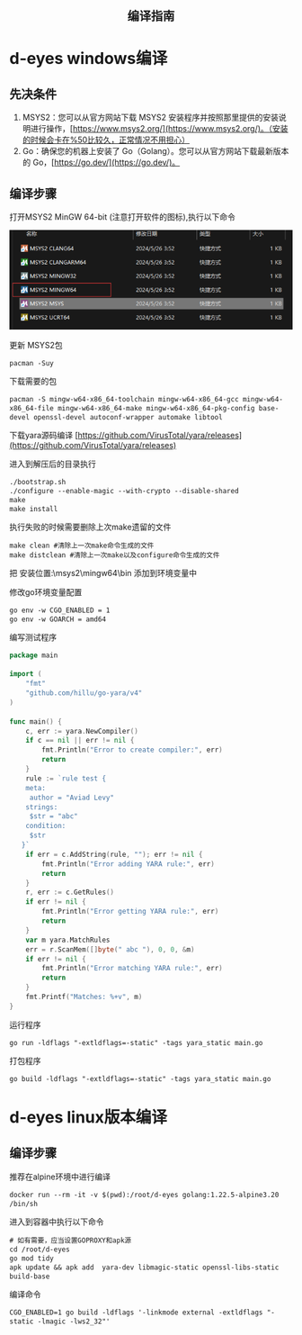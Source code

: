 <div align=center>
<h2>编译指南</h2>
</div>

# d-eyes windows编译
## 先决条件

1. MSYS2：您可以从官方网站下载 MSYS2
   安装程序并按照那里提供的安装说明进行操作，[https://www.msys2.org/](https://www.msys2.org/)。（安装的时候会卡在%50比较久，正常情况不用担心）
2. Go：确保您的机器上安装了 Go（Golang）。您可以从官方网站下载最新版本的 Go，[https://go.dev/](https://go.dev/)。

## 编译步骤

打开MSYS2 MinGW 64-bit (注意打开软件的图标),执行以下命令

![注意打开软件的图标](./img.png)

更新 MSYS2包

```shell
pacman -Suy

```
下载需要的包

```shell
pacman -S mingw-w64-x86_64-toolchain mingw-w64-x86_64-gcc mingw-w64-x86_64-file mingw-w64-x86_64-make mingw-w64-x86_64-pkg-config base-devel openssl-devel autoconf-wrapper automake libtool
```

下载yara源码编译 [https://github.com/VirusTotal/yara/releases](https://github.com/VirusTotal/yara/releases)

进入到解压后的目录执行

```shell
./bootstrap.sh
./configure --enable-magic --with-crypto --disable-shared
make
make install
```

执行失败的时候需要删除上次make遗留的文件

```shell
make clean #清除上一次make命令生成的文件
make distclean #清除上一次make以及configure命令生成的文件
```

把 安装位置:\msys2\mingw64\bin 添加到环境变量中

修改go环境变量配置

```shell
go env -w CGO_ENABLED = 1
go env -w GOARCH = amd64
```
编写测试程序

```Go
package main

import (
	"fmt"
	"github.com/hillu/go-yara/v4"
)

func main() {
	c, err := yara.NewCompiler()
	if c == nil || err != nil {
		fmt.Println("Error to create compiler:", err)
		return
	}
	rule := `rule test {
    meta: 
     author = "Aviad Levy"
    strings:
     $str = "abc"
    condition:
     $str
   }`
	if err = c.AddString(rule, ""); err != nil {
		fmt.Println("Error adding YARA rule:", err)
		return
	}
	r, err := c.GetRules()
	if err != nil {
		fmt.Println("Error getting YARA rule:", err)
		return
	}
	var m yara.MatchRules
	err = r.ScanMem([]byte(" abc "), 0, 0, &m)
	if err != nil {
		fmt.Println("Error matching YARA rule:", err)
		return
	}
	fmt.Printf("Matches: %+v", m)
}

```

运行程序

```shell
go run -ldflags "-extldflags=-static" -tags yara_static main.go
```

打包程序

```shell
go build -ldflags "-extldflags=-static" -tags yara_static main.go
```

# d-eyes linux版本编译
## 编译步骤   
推荐在alpine环境中进行编译  
```shell
docker run --rm -it -v $(pwd):/root/d-eyes golang:1.22.5-alpine3.20 /bin/sh
```
进入到容器中执行以下命令   
```shell
# 如有需要，应当设置GOPROXY和apk源
cd /root/d-eyes
go mod tidy
apk update && apk add  yara-dev libmagic-static openssl-libs-static build-base
```
编译命令  
```
CGO_ENABLED=1 go build -ldflags '-linkmode external -extldflags "-static -lmagic -lws2_32"'
```